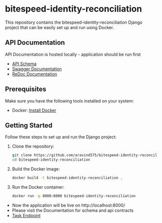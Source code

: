 # bitespeed-identity-reconciliation

This repository contains the bitespeed-identity-reconciliation Django project that can be easily set up and run using Docker.

## API Documentation

API Documentation is hosted locally - application should be run first

- [API Schema](http://localhost:8000/api/schema/)
- [Swagger Documentation](http://localhost:8000/api/schema/swagger-ui/)
- [ReDoc Documentation](http://localhost:8000/api/schema/redoc/)


## Prerequisites

Make sure you have the following tools installed on your system:

- Docker: [Install Docker](https://www.docker.com/get-started)

## Getting Started

Follow these steps to set up and run the Django project:

1. Clone the repository:


   ```bash
   git clone https://github.com/aravind575/bitespeed-identity-reconciliation
   cd bitespeed-identity-reconciliation

2. Build the Docker image:

   ```bash
   docker build -t bitespeed-identity-reconciliation .

3. Run the Docker container:
   
   ```bash
   docker run -p 8000:8000 bitespeed-identity-reconciliation

- Now the application will be live on http://localhost:8000/
- Please visit the Documentation for schema and api contracts
- [Task Endpoint](http://localhost:8000/api/identity/)